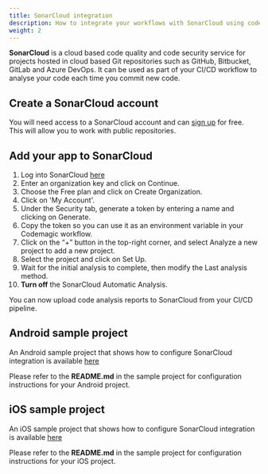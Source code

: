 ```yaml
---
title: SonarCloud integration
description: How to integrate your workflows with SonarCloud using codemagic.yaml
weight: 2
---
```

**SonarCloud** is a cloud based code quality and code security service for projects hosted in cloud based Git repositories such as GitHub, Bitbucket, GitLab and Azure DevOps. It can be used as part of your CI/CD workflow to analyse your code each time you commit new code. 

## Create a SonarCloud account

You will need access to a SonarCloud account and can [sign up](https://sonarcloud.io/) for free. This will allow you to work with public repositories.

## Add your app to SonarCloud

1. Log into SonarCloud [here](https://sonarcloud.io/sessions/new)
2. Enter an organization key and click on Continue.
3. Choose the Free plan and click on Create Organization.
4. Click on 'My Account'.
5. Under the Security tab, generate a token by entering a name and clicking on Generate.
6. Copy the token so you can use it as an environment variable in your Codemagic workflow.
7. Click on the “+” button in the top-right corner, and select Analyze a new project to add a new project.
8. Select the project and click on Set Up.
9. Wait for the initial analysis to complete, then modify the Last analysis method.
10. **Turn off** the SonarCloud Automatic Analysis.

You can now upload code analysis reports to SonarCloud from your CI/CD pipeline.

## Android sample project

An Android sample project that shows how to configure SonarCloud integration is available [here](https://github.com/codemagic-ci-cd/android-sonarcloud-sample-project)

Please refer to the **README.md** in the sample project for configuration instructions for your Android project.

## iOS sample project

An iOS sample project that shows how to configure SonarCloud integration is available [here](https://github.com/codemagic-ci-cd/ios-sonarcloud-sample-project)

Please refer to the **README.md** in the sample project for configuration instructions for your iOS project.





